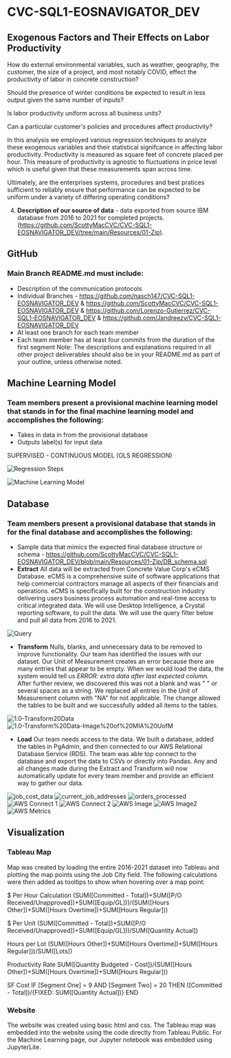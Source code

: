 # CVC-SQL1-EOSNAVIGATOR_DEV

## Exogenous Factors and Their Effects on Labor Productivity

How do external environmental variables, such as weather, geography, the customer, the size of a project, and most notably COVID, effect the productivity of labor in concrete construction? 

Should the presence of winter conditions be expected to result in less output given the same number of inputs?

Is labor productivity uniform across all business units?

Can a particular customer's policies and procedures affect productivity?

In this analysis we employed various regression techniques to analyze these exogenous variables and their statistical signifcance in affecting labor productivity.  Productivity is measured as square feet of concrete placed per hour.  This measure of productivity is agnostic to fluctuations in price level which is useful given that these measurements span across time.

Ultimately, are the enterprises systems, procedures and best pratices sufficient to reliably ensure that performance can be expected to be uniform under a variety of differing operating conditions?


4. **Description of our source of data** - data exported from source IBM database from 2016 to 2021 for completed projects. (https://github.com/ScottyMacCVC/CVC-SQL1-EOSNAVIGATOR_DEV/tree/main/Resources/01-Zip).


## GitHub
### Main Branch README.md must include: 
- Description of the communication protocols 
- Individual Branches - https://github.com/nasch147/CVC-SQL1-EOSNAVIGATOR_DEV & https://github.com/ScottyMacCVC/CVC-SQL1-EOSNAVIGATOR_DEV & https://github.com/Lorenzo-Gutierrez/CVC-SQL1-EOSNAVIGATOR_DEV & https://github.com/Jandreezy/CVC-SQL1-EOSNAVIGATOR_DEV
- At least one branch for each team member
- Each team member has at least four commits from the duration of the first segment 
Note: The descriptions and explanations required in all other project deliverables should also be in your README.md as part of your outline, unless otherwise noted.

## Machine Learning Model
### Team members present a provisional machine learning model that stands in for the final machine learning model and accomplishes the following:
- Takes in data in from the provisional database 
- Outputs label(s) for input data

SUPERVISED - CONTINUOUS MODEL (OLS REGRESSION)

![Regression Steps](https://github.com/ScottyMacCVC/CVC-SQL1-EOSNAVIGATOR_DEV/blob/main/Images/regression%20text.png)

![Machine Learning Model](https://github.com/ScottyMacCVC/CVC-SQL1-EOSNAVIGATOR_DEV/blob/main/Images/6-Machine%20Learning%20Model.jpg)

## Database
### Team members present a provisional database that stands in for the final database and accomplishes the following: 
- Sample data that mimics the expected final database structure or schema - https://github.com/ScottyMacCVC/CVC-SQL1-EOSNAVIGATOR_DEV/blob/main/Resources/01-Zip/DB_schema.sql
- **Extract** All data will be extracted from Concrete Value Corp's eCMS Database. eCMS is a comprehensive suite of software applications that help commercial contractors manage all aspects of their financials and operations. eCMS is specifically built for the construction industry delivering users business process automation and real-time access to critical integrated data. We will use Desktop Intelligence, a Crystal reporting software, to pull the data. We will use the query filter below and pull all data from 2016 to 2021. 

![Query](https://github.com/ScottyMacCVC/CVC-SQL1-EOSNAVIGATOR_DEV/blob/main/Images/QueryForDataAnalysis.png)

- **Transform** Nulls, blanks, and unnecessary data to be removed to improve functionality. Our team has identified the issues with our dataset. Our Unit of Measurement creates an error because there are many entries that appear to be empty. When we would load the data, the system would tell us _ERROR: extra data after last expected column._ After further review, we discovered this was not a blank and was "   " or several spaces as a string. We replaced all entries in the Unit of Measurement column with "NA" for not applicable. The change allowed the tables to be built and we successfully added all items to the tables. 

![1.0-Transform20Data](https://github.com/ScottyMacCVC/CVC-SQL1-EOSNAVIGATOR_DEV/blob/main/Images/1.0-Transform%20Data.PNG)
![1.0-Transform%20Data-Image%20of%20MIA%20UofM](https://github.com/ScottyMacCVC/CVC-SQL1-EOSNAVIGATOR_DEV/blob/main/Images/1.0-Transform%20Data-Image%20of%20MIA%20UofM.png)

- **Load** Our team needs access to the data. We built a database, added the tables in PgAdmin, and then connected to our AWS Relational Database Service (RDS). The team was able top connect to the database and export the data to CSVs or directly into Pandas. Any and all changes made during the Extract and Transform will now automatically update for every team member and provide an efficient way to gather our data. 


![job_cost_data](https://github.com/ScottyMacCVC/CVC-SQL1-EOSNAVIGATOR_DEV/blob/main/Images/1.1-Database%20Tables-job_cost_data.PNG)
![current_job_addresses](https://github.com/ScottyMacCVC/CVC-SQL1-EOSNAVIGATOR_DEV/blob/main/Images/1.2-Database%20Tables-current_job_addresses.PNG)
![orders_processed](https://github.com/ScottyMacCVC/CVC-SQL1-EOSNAVIGATOR_DEV/blob/main/Images/1.2-Database%20Tables-orders_processed.PNG)
![AWS Connect 1](https://github.com/ScottyMacCVC/CVC-SQL1-EOSNAVIGATOR_DEV/blob/main/Images/1.3-Database%20Tables-AWS%20Connect%201.PNG)
![AWS Connect 2](https://github.com/ScottyMacCVC/CVC-SQL1-EOSNAVIGATOR_DEV/blob/main/Images/1.3-Database%20Tables-AWS%20Connect%202.PNG)
![AWS Image](https://github.com/ScottyMacCVC/CVC-SQL1-EOSNAVIGATOR_DEV/blob/main/Images/1.4-Database-AWS%20Image.PNG)
![AWS Image2](https://github.com/ScottyMacCVC/CVC-SQL1-EOSNAVIGATOR_DEV/blob/main/Images/1.4-Database-AWS%20Image2.png)
![AWS Metrics](https://github.com/ScottyMacCVC/CVC-SQL1-EOSNAVIGATOR_DEV/blob/main/Images/1.4-Database-AWS%20Metrics.png)

## Visualization
### Tableau Map

Map was created by loading the entire 2016-2021 dataset into Tableau and plotting the map points using the Job City field. The following calculations were then added as tooltips to show when hovering over a map point:

$ Per Hour Calculation
(SUM([Committed - Total])+SUM([P/O Received/Unapproved])+SUM([Equip/GL]))/(SUM([Hours Other])+SUM([Hours Overtime])+SUM([Hours Regular]))

$ Per Unit
(SUM([Committed - Total])+SUM([P/O Received/Unapproved])+SUM([Equip/GL]))/SUM([Quantity Actual])

Hours per Lot
(SUM([Hours Other])+SUM([Hours Overtime])+SUM([Hours Regular]))/SUM([Lots])

Productivity Rate
SUM([Quantity Budgeted - Cost])/(SUM([Hours Other])+SUM([Hours Overtime])+SUM([Hours Regular]))

SF Cost
IF [Segment One] = 9 AND [Segment Two] = 20 THEN ([Committed - Total])/{FIXED: SUM([Quantity Actual])} END

### Website

The website was created using basic html and css. The Tableau map was embedded into the website using the code directly from Tableau Public. For the Machine Learning page, our Jupyter notebook was embedded using JupyterLite. 

